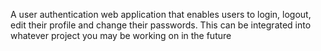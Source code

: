 A user authentication web application that enables users to login, logout, edit their profile and change their passwords. This can be integrated into whatever project you may be working on in the future